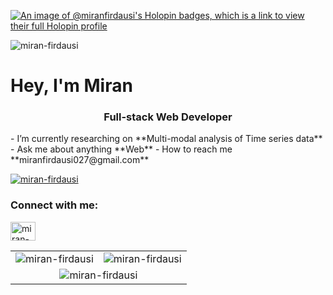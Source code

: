 [![An image of @miranfirdausi's Holopin badges, which is a link to view their full Holopin profile](https://holopin.me/miranfirdausi)](https://holopin.io/@miranfirdausi)

<p align="left"> <img src="https://komarev.com/ghpvc/?username=miran-firdausi&label=Profile%20views&color=0e75b6&style=flat" alt="miran-firdausi" /> </p>

<h1 >Hey, I'm Miran</h1>
<h3 align="center">Full-stack Web Developer</h3>
- I’m currently researching on **Multi-modal analysis of Time series data**
- Ask me about anything **Web**
- How to reach me **miranfirdausi027@gmail.com**

<p align="left"> <a href="https://github.com/ryo-ma/github-profile-trophy"><img src="https://github-profile-trophy.vercel.app/?username=miran-firdausi&margin-w=15&margin-h=15" alt="miran-firdausi" /></a> </p>

<h3 align="left">Connect with me:</h3>
<p align="left">
<a href="https://linkedin.com/in/miran-firdausi" target="blank"><img align="center" src="https://raw.githubusercontent.com/rahuldkjain/github-profile-readme-generator/master/src/images/icons/Social/linked-in-alt.svg" alt="miran-firdausi" height="30" width="40" /></a>
</p>


<table style="text-align: center; width: 100%">
  <tr>
    <td><img src="https://github-readme-streak-stats.herokuapp.com/?user=miran-firdausi&" alt="miran-firdausi" /></td>
    <td><img src="https://github-readme-stats-git-main-miran-firdausis-projects.vercel.app/api/top-langs?username=miran-firdausi&show_icons=true&locale=en&layout=compact&langs_count=20" alt="miran-firdausi" /></td>
  </tr>
  <tr>
    <td colspan="2" align="center"><img src="https://github-readme-stats-git-main-miran-firdausis-projects.vercel.app/api?username=miran-firdausi&show_icons=true&locale=en&show=prs_merged_percentage,reviews" alt="miran-firdausi" /></td>
  </tr>
</table>
